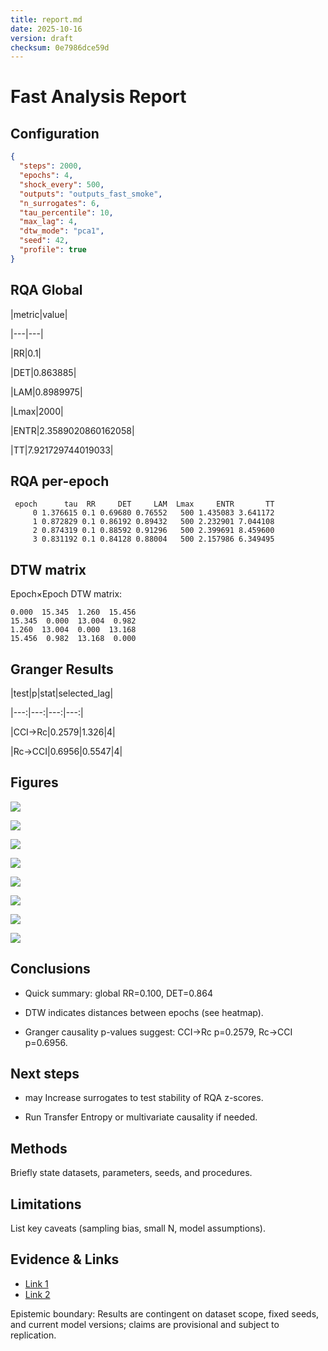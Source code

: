 ```yaml
---
title: report.md
date: 2025-10-16
version: draft
checksum: 0e7986dce59d
---
```


# Fast Analysis Report


## Configuration


```json
{
  "steps": 2000,
  "epochs": 4,
  "shock_every": 500,
  "outputs": "outputs_fast_smoke",
  "n_surrogates": 6,
  "tau_percentile": 10,
  "max_lag": 4,
  "dtw_mode": "pca1",
  "seed": 42,
  "profile": true
}
```


## RQA Global


|metric|value|

|---|---|

|RR|0.1|

|DET|0.863885|

|LAM|0.8989975|

|Lmax|2000|

|ENTR|2.3589020860162058|

|TT|7.921729744019033|


## RQA per-epoch


```
 epoch      tau  RR     DET     LAM  Lmax     ENTR       TT
     0 1.376615 0.1 0.69680 0.76552   500 1.435083 3.641172
     1 0.872829 0.1 0.86192 0.89432   500 2.232901 7.044108
     2 0.874319 0.1 0.88592 0.91296   500 2.399691 8.459600
     3 0.831192 0.1 0.84128 0.88004   500 2.157986 6.349495
```


## DTW matrix


Epoch×Epoch DTW matrix:

```
0.000  15.345  1.260  15.456
15.345  0.000  13.004  0.982
1.260  13.004  0.000  13.168
15.456  0.982  13.168  0.000
```


## Granger Results


|test|p|stat|selected_lag|

|---:|---:|---:|---:|

|CCI->Rc|0.2579|1.326|4|

|Rc->CCI|0.6956|0.5547|4|


## Figures


![](../figures/recurrence_plot_GLOBAL.png)

![](../figures/recurrence_plot_EPOCH_0.png)

![](../figures/recurrence_plot_EPOCH_1.png)

![](../figures/recurrence_plot_EPOCH_2.png)

![](../figures/recurrence_plot_EPOCH_3.png)

![](../figures/dtw_heatmap.png)

![](../figures/granger_heatmap.png)

![](../figures/example_timeseries.png)


## Conclusions


- Quick summary: global RR=0.100, DET=0.864

- DTW indicates distances between epochs (see heatmap).

- Granger causality p-values suggest: CCI->Rc p=0.2579, Rc->CCI p=0.6956.


## Next steps


- may Increase surrogates to test stability of RQA z-scores.

- Run Transfer Entropy or multivariate causality if needed.

## Methods
Briefly state datasets, parameters, seeds, and procedures.

## Limitations
List key caveats (sampling bias, small N, model assumptions).

## Evidence & Links
- [Link 1](#)
- [Link 2](#)

Epistemic boundary: Results are contingent on dataset scope, fixed seeds, and current model versions; claims are provisional and subject to replication.
